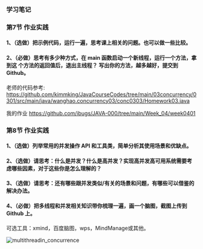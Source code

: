### 学习笔记

### 第7节 作业实践
#### 1、（选做）把示例代码，运行一遍，思考课上相关的问题。也可以做一些比较。
#### 2、（必做）思考有多少种方式，在 main 函数启动一个新线程，运行一个方法，拿到这 个方法的返回值后，退出主线程？ 写出你的方法，越多越好，提交到 Github。

老师的代码参考:
https://github.com/kimmking/JavaCourseCodes/tree/main/03concurrency/0301/src/main/java/wanghao.concurrency03/conc0303/Homework03.java

我的作业
https://github.com/ibugs/JAVA-000/tree/main/Week_04/week0401

### 第8节 作业实践
#### 1、（选做）列举常用的并发操作 API 和工具类，简单分析其使用场景和优缺点。
#### 2、（选做）请思考：什么是并发？什么是高并发？实现高并发高可用系统需要考虑哪些因素，对于这些你是怎么理解的？
#### 3、（选做）请思考：还有哪些跟并发类似/有关的场景和问题，有哪些可以借鉴的解决办法。
#### 4、（必做）把多线程和并发相关知识带你梳理一遍，画一个脑图，截图上传到 Github 上。
可选工具：xmind，百度脑图，wps，MindManage或其他。

![multithreadin_concurrence](./images/多线程与并发.png)

